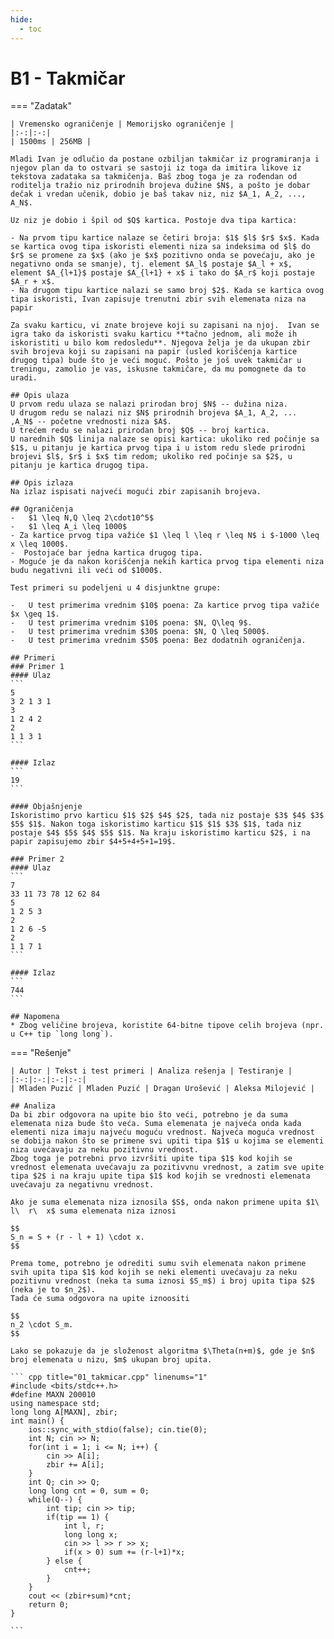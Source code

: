 ```yaml
---
hide:
  - toc
---
```


# B1 - Takmičar

=== "Zadatak"
	
	| Vremensko ograničenje | Memorijsko ograničenje |
	|:-:|:-:|
	| 1500ms | 256MB |
	
	Mladi Ivan je odlučio da postane ozbiljan takmičar iz programiranja i njegov plan da to ostvari se sastoji iz toga da imitira likove iz tekstova zadataka sa takmičenja. Baš zbog toga je za rođendan od roditelja tražio niz prirodnih brojeva dužine $N$, a pošto je dobar dečak i vredan učenik, dobio je baš takav niz, niz $A_1, A_2, ..., A_N$.  
	
	Uz niz je dobio i špil od $Q$ kartica. Postoje dva tipa kartica: 
	
	- Na prvom tipu kartice nalaze se četiri broja: $1$ $l$ $r$ $x$. Kada se kartica ovog tipa iskoristi elementi niza sa indeksima od $l$ do $r$ se promene za $x$ (ako je $x$ pozitivno onda se povećaju, ako je negativno onda se smanje), tj. element $A_l$ postaje $A_l + x$, element $A_{l+1}$ postaje $A_{l+1} + x$ i tako do $A_r$ koji postaje $A_r + x$.
	- Na drugom tipu kartice nalazi se samo broj $2$. Kada se kartica ovog tipa iskoristi, Ivan zapisuje trenutni zbir svih elemenata niza na papir
	
	Za svaku karticu, vi znate brojeve koji su zapisani na njoj.  Ivan se igra tako da iskoristi svaku karticu **tačno jednom, ali može ih iskoristiti u bilo kom redosledu**. Njegova želja je da ukupan zbir svih brojeva koji su zapisani na papir (usled korišćenja kartice drugog tipa) bude što je veći moguć. Pošto je još uvek takmičar u treningu, zamolio je vas, iskusne takmičare, da mu pomognete da to uradi.
	
	## Opis ulaza
	U prvom redu ulaza se nalazi prirodan broj $N$ -- dužina niza. 
	U drugom redu se nalazi niz $N$ prirodnih brojeva $A_1, A_2, ...  ,A_N$ -- početne vrednosti niza $A$. 
	U trećem redu se nalazi prirodan broj $Q$ -- broj kartica. 
	U narednih $Q$ linija nalaze se opisi kartica: ukoliko red počinje sa $1$, u pitanju je kartica prvog tipa i u istom redu slede prirodni brojevi $l$, $r$ i $x$ tim redom; ukoliko red počinje sa $2$, u pitanju je kartica drugog tipa.
	
	## Opis izlaza
	Na izlaz ispisati najveći mogući zbir zapisanih brojeva. 
	
	## Ograničenja
	-   $1 \leq N,Q \leq 2\cdot10^5$
	-   $1 \leq A_i \leq 1000$
	- Za kartice prvog tipa važiće $1 \leq l \leq r \leq N$ i $-1000 \leq x \leq 1000$.
	-  Postojaće bar jedna kartica drugog tipa.
	- Moguće je da nakon korišćenja nekih kartica prvog tipa elementi niza budu negativni ili veći od $1000$.
	
	Test primeri su podeljeni u 4 disjunktne grupe:
	
	-   U test primerima vrednim $10$ poena: Za kartice prvog tipa važiće $x \geq 1$.
	-   U test primerima vrednim $10$ poena: $N, Q\leq 9$.
	-   U test primerima vrednim $30$ poena: $N, Q \leq 5000$.
	-   U test primerima vrednim $50$ poena: Bez dodatnih ograničenja.
	
	## Primeri
	### Primer 1
	#### Ulaz
	```
	5
	3 2 1 3 1
	3
	1 2 4 2
	2
	1 1 3 1
	```
	
	#### Izlaz
	```
	19
	```
	
	#### Objašnjenje
	Iskoristimo prvo karticu $1$ $2$ $4$ $2$, tada niz postaje $3$ $4$ $3$ $5$ $1$. Nakon toga iskoristimo karticu $1$ $1$ $3$ $1$, tada niz postaje $4$ $5$ $4$ $5$ $1$. Na kraju iskoristimo karticu $2$, i na papir zapisujemo zbir $4+5+4+5+1=19$.
	
	### Primer 2
	#### Ulaz
	```
	7
	33 11 73 78 12 62 84
	5
	1 2 5 3
	2
	1 2 6 -5
	2
	1 1 7 1
	```
	
	#### Izlaz
	```
	744
	```
	
	## Napomena
	* Zbog veličine brojeva, koristite 64-bitne tipove celih brojeva (npr. u C++ tip `long long`).
	
=== "Rešenje"
	
	| Autor | Tekst i test primeri | Analiza rеšenja | Testiranje |
	|:-:|:-:|:-:|:-:|
	| Mladen Puzić | Mladen Puzić | Dragan Urošević | Aleksa Milojević |
	
	## Analiza
	Da bi zbir odgovora na upite bio što veći, potrebno je da suma elemenata niza bude što veća. Suma elemenata je najveća onda kada elementi niza imaju najveću moguću vrednost. Najveća moguća vrednost se dobija nakon što se primene svi upiti tipa $1$ u kojima se elementi niza uvećavaju za neku pozitivnu vrednost.
	Zbog toga je potrebni prvo izvršiti upite tipa $1$ kod kojih se vrednost elemenata uvećavaju za pozitivvnu vrednost, a zatim sve upite tipa $2$ i na kraju upite tipa $1$ kod kojih se vrednosti elemenata uvećavaju za negativnu vrednost.
	
	Ako je suma elemenata niza iznosila $S$, onda nakon primene upita $1\  l\  r\  x$ suma elemenata niza iznosi 
	
	$$
	S_n = S + (r - l + 1) \cdot x.
	$$
	
	Prema tome, potrebno je odrediti sumu svih elemenata nakon primene svih upita tipa $1$ kod kojih se neki elementi uvećavaju za neku pozitivnu vrednost (neka ta suma iznosi $S_m$) i broj upita tipa $2$ (neka je to $n_2$).
	Tada će suma odgovora na upite iznoositi 
	
	$$
	n_2 \cdot S_m.
	$$
	
	Lako se pokazuje da je složenost algoritma $\Theta(n+m)$, gde je $n$ broj elemenata u nizu, $m$ ukupan broj upita. 
	
	``` cpp title="01_takmicar.cpp" linenums="1"
	#include <bits/stdc++.h>
	#define MAXN 200010
	using namespace std;
	long long A[MAXN], zbir;
	int main() {
	    ios::sync_with_stdio(false); cin.tie(0);
	    int N; cin >> N;
	    for(int i = 1; i <= N; i++) {
	        cin >> A[i];
	        zbir += A[i];
	    }
	    int Q; cin >> Q;
	    long long cnt = 0, sum = 0;
	    while(Q--) {
	        int tip; cin >> tip;
	        if(tip == 1) {
	            int l, r;
	            long long x;
	            cin >> l >> r >> x;
	            if(x > 0) sum += (r-l+1)*x;
	        } else {
	            cnt++;
	        }
	    }
	    cout << (zbir+sum)*cnt;
	    return 0;
	}

	```
